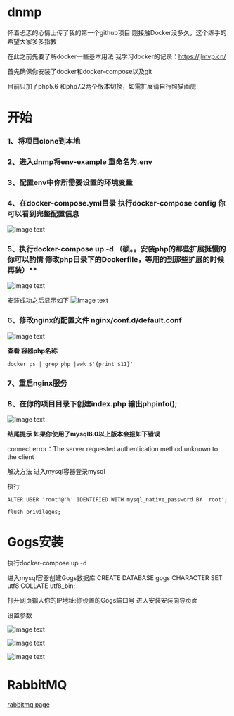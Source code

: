 # dnmp
怀着忐忑的心情上传了我的第一个github项目
刚接触Docker没多久，这个练手的 希望大家多多指教

在此之前先要了解docker一些基本用法 我学习docker的记录：https://jlmvp.cn/

首先确保你安装了docker和docker-compose以及git

目前只加了php5.6 和php7.2两个版本切换，如需扩展请自行照猫画虎

# 开始
### 1、将项目clone到本地 

### 2、进入dnmp将env-example 重命名为.env

### 3、配置env中你所需要设置的环境变量

### 4、在docker-compose.yml目录 执行docker-compose config 你可以看到完整配置信息
![Image text](https://github.com/MichealJl/dnmp/blob/master/images/14.jpg)

### 5、执行docker-compose up -d  （额。。安装php的那些扩展挺慢的 你可以酌情 修改php目录下的Dockerfile，等用的到那些扩展的时候 再装）**
![Image text](https://github.com/MichealJl/dnmp/blob/master/images/4.jpg)

安装成功之后显示如下
![Image text](https://github.com/MichealJl/dnmp/blob/master/images/5.jpg)

### 6、修改nginx的配置文件 nginx/conf.d/default.conf

![Image text](https://github.com/MichealJl/dnmp/blob/master/images/15.jpg)

**查看 容器php名称**

 `docker ps | grep php |awk $'{print $11}'`

### 7、重启nginx服务

### 8、在你的项目目录下创建index.php 输出phpinfo();
![Image text](https://github.com/MichealJl/dnmp/blob/master/images/10.jpg)

**结尾提示 如果你使用了mysql8.0以上版本会报如下错误**

connect error：The server requested authentication method unknown to the client

解决方法 进入mysql容器登录mysql

执行 

`ALTER USER 'root'@'%' IDENTIFIED WITH mysql_native_password BY 'root';`

`flush privileges;`

# Gogs安装

执行docker-compose up -d

进入mysql容器创建Gogs数据库 CREATE DATABASE gogs CHARACTER SET utf8 COLLATE utf8_bin; 

打开网页输入你的IP地址:你设置的Gogs端口号 进入安装安装向导页面

设置参数

![Image text](https://github.com/MichealJl/dnmp/blob/master/images/11.jpg)

![Image text](https://github.com/MichealJl/dnmp/blob/master/images/12.jpg)

![Image text](https://github.com/MichealJl/dnmp/blob/master/images/13.jpg)

# RabbitMQ
[rabbitmq page](https://learnku.com/articles/27548)
